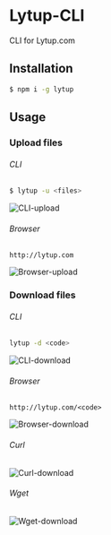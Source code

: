 # Lytup-CLI
CLI for Lytup.com

## Installation
```sh
$ npm i -g lytup
```

## Usage
### Upload files
###### CLI
```sh
$ lytup -u <files>
```
![CLI-upload](http://d.pr/i/XVIM+)
###### Browser
```
http://lytup.com
```
![Browser-upload](http://d.pr/i/dsW3+)

### Download files
###### CLI
```sh
lytup -d <code>
```
![CLI-download](http://d.pr/i/4L29+)
###### Browser
```
http://lytup.com/<code>
```
![Browser-download](http://d.pr/i/Wxrf+)
###### Curl
![Curl-download](http://d.pr/i/wcMi+)
###### Wget
![Wget-download](http://d.pr/i/27AJ+)